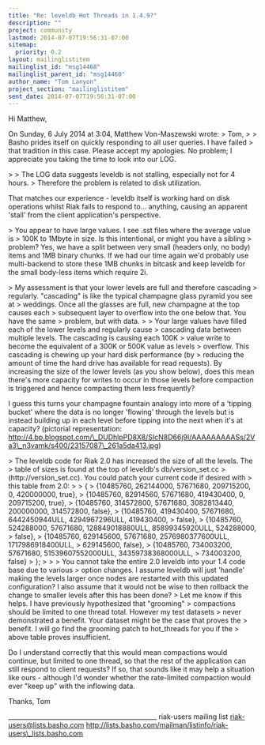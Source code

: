 ```yaml
---
title: "Re: leveldb Hot Threads in 1.4.9?"
description: ""
project: community
lastmod: 2014-07-07T19:56:31-07:00
sitemap:
  priority: 0.2
layout: mailinglistitem
mailinglist_id: "msg14468"
mailinglist_parent_id: "msg14460"
author_name: "Tom Lanyon"
project_section: "mailinglistitem"
sent_date: 2014-07-07T19:56:31-07:00
---
```



Hi Matthew,

On Sunday, 6 July 2014 at 3:04, Matthew Von-Maszewski wrote: 
&gt; Tom,
&gt; 
&gt; Basho prides itself on quickly responding to all user queries. I have failed 
&gt; that tradition in this case. Please accept my apologies.
No problem; I appreciate you taking the time to look into our LOG.
 
&gt; 
&gt; The LOG data suggests leveldb is not stalling, especially not for 4 hours. 
&gt; Therefore the problem is related to disk utilization.

 That matches our experience - leveldb itself is working hard on disk 
operations whilst Riak fails to respond to... anything, causing an apparent 
'stall' from the client application's perspective.

&gt; You appear to have large values. I see .sst files where the average value is 
&gt; 100K to 1Mbyte in size. Is this intentional, or might you have a sibling 
&gt; problem?
Yes, we have a split between very small (headers only, no body) items and 1MB 
binary chunks. If we had our time again we'd probably use multi-backend to 
store these 1MB chunks in bitcask and keep leveldb for the small body-less 
items which require 2i.

&gt; My assessment is that your lower levels are full and therefore cascading 
&gt; regularly. "cascading" is like the typical champagne glass pyramid you see at 
&gt; weddings. Once all the glasses are full, new champagne at the top causes each 
&gt; subsequent layer to overflow into the one below that. You have the same 
&gt; problem, but with data. 
&gt; 
&gt; Your large values have filled each of the lower levels and regularly cause 
&gt; cascading data between multiple levels. The cascading is causing each 100K 
&gt; value write to become the equivalent of a 300K or 500K value as levels 
&gt; overflow. This cascading is chewing up your hard disk performance (by 
&gt; reducing the amount of time the hard drive has available for read requests).
By increasing the size of the lower levels (as you show below), does this mean 
there's more capacity for writes to occur in those levels before compaction is 
triggered and hence compacting them less frequently?

I guess this turns your champagne fountain analogy into more of a 'tipping 
bucket' where the data is no longer 'flowing' through the levels but is instead 
building up in each level before tipping into the next when it's at capacity? 
(pictorial representation: 
http://4.bp.blogspot.com/\_DUDhlpPD8X8/SIcN8D66j9I/AAAAAAAAASs/2Va3\_n3vamk/s400/23157087\_261a5da413.jpg)

&gt; The leveldb code for Riak 2.0 has increased the size of all the levels. The 
&gt; table of sizes is found at the top of leveldb's db/version\_set.cc 
&gt; (http://version\_set.cc). You could patch your current code if desired with 
&gt; this table from 2.0:
&gt; 
&gt; { 
&gt; {10485760, 262144000, 57671680, 209715200, 0, 420000000, true}, 
&gt; {10485760, 82914560, 57671680, 419430400, 0, 209715200, true}, 
&gt; {10485760, 314572800, 57671680, 3082813440, 200000000, 314572800, false}, 
&gt; {10485760, 419430400, 57671680, 6442450944ULL, 4294967296ULL, 419430400, 
&gt; false}, 
&gt; {10485760, 524288000, 57671680, 128849018880ULL, 85899345920ULL, 524288000, 
&gt; false}, 
&gt; {10485760, 629145600, 57671680, 2576980377600ULL, 1717986918400ULL, 
&gt; 629145600, false}, 
&gt; {10485760, 734003200, 57671680, 51539607552000ULL, 34359738368000ULL, 
&gt; 734003200, false} 
&gt; }; 
&gt; 
&gt; 
&gt; You cannot take the entire 2.0 leveldb into your 1.4 code base due to various 
&gt; option changes.
I assume leveldb will just 'handle' making the levels larger once nodes are 
restarted with this updated configuration? I also assume that it would not be 
wise to then rollback the change to smaller levels after this has been done?
&gt; Let me know if this helps. I have previously hypothesized that "grooming" 
&gt; compactions should be limited to one thread total. However my test datasets 
&gt; never demonstrated a benefit. Your dataset might be the case that proves the 
&gt; benefit. I will go find the grooming patch to hot\_threads for you if the 
&gt; above table proves insufficient.

Do I understand correctly that this would mean compactions would continue, but 
limited to one thread, so that the rest of the application can still respond to 
client requests? If so, that sounds like it may help a situation like ours - 
although I'd wonder whether the rate-limited compaction would ever "keep up" 
with the inflowing data.

Thanks,
Tom



\_\_\_\_\_\_\_\_\_\_\_\_\_\_\_\_\_\_\_\_\_\_\_\_\_\_\_\_\_\_\_\_\_\_\_\_\_\_\_\_\_\_\_\_\_\_\_
riak-users mailing list
riak-users@lists.basho.com
http://lists.basho.com/mailman/listinfo/riak-users\_lists.basho.com

